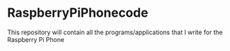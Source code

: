 # RaspberryPiPhonecode
This repository will contain all the programs/applications that I write for the Raspberry Pi Phone 
